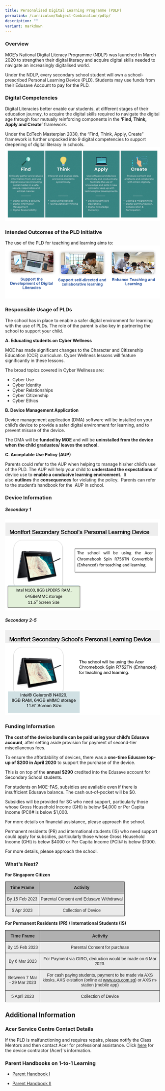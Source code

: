 ```yaml
---
title: Personalised Digital Learning Programme (PDLP)
permalink: /curriculum/Subject-Combination/pdlp/
description: ""
variant: markdown
---
```

### Overview

MOE’s National Digital Literacy Programme (NDLP) was launched in March 2020 to strengthen their digital&nbsp;literacy and&nbsp;acquire digital skills&nbsp;needed to navigate an increasingly&nbsp;digitalised&nbsp;world.

Under the NDLP, every secondary school student will&nbsp;own a school-prescribed&nbsp;Personal Learning Device (PLD). Students may use funds from their Edusave&nbsp;Account&nbsp;to pay for the PLD.&nbsp;

### Digital Competencies

Digital Literacies better enable our students, at different stages of their education journey, to acquire the digital skills required to navigate the digital age through four mutually reinforcing components in the&nbsp;**‘Find, Think, Apply and Create’**&nbsp;framework.

Under the EdTech Masterplan 2030, the “Find, Think, Apply, Create” framework is further unpacked into 9 digital competencies to support deepening of digital literacy in schools.
![](/images/9_digital_competencies.png)

### Intended Outcomes of the PLD Initiative

The use of the PLD for teaching and learning aims to:
![](/images/PDLP_Outcome.png)

### Responsible Usage of PLDs


The school has in place to enable a safer digital environment for&nbsp;learning with the use of PLDs. The role of the parent is also key in partnering the school to support your child.

**A. Educating students on Cyber Wellness**

MOE has made significant changes to the Character and Citizenship Education&nbsp;(CCE) curriculum. Cyber Wellness lessons will feature significantly in these&nbsp;lessons.

The broad topics covered in Cyber Wellness are:&nbsp;

*   Cyber Use
*   Cyber Identity
*   Cyber Relationships
*   Cyber Citizenship
*   Cyber Ethics


**B. Device Management Application**&nbsp;

Device management application (DMA) software will be installed on your child’s device to&nbsp;provide a safer digital&nbsp;environment for learning, and to prevent misuse of the device.

The DMA will be&nbsp;**funded by MOE**&nbsp;and will be&nbsp;**uninstalled from the device when the child graduates/ leaves the school.**&nbsp;


**C. Acceptable Use Policy (AUP)**

Parents could refer to the AUP when helping to manage his/her child’s use of the PLD. The AUP will help your child to&nbsp;**understand the expectations**&nbsp;of device use to&nbsp;**enable a conducive learning environment**.&nbsp;
It also&nbsp;**outlines**&nbsp;the&nbsp;**consequences**&nbsp;for violating the policy.&nbsp;
Parents can refer to the student’s handbook for the&nbsp; AUP in school.


### Device Information
##### **Secondary 1**
![](/images/laptop_3.png)
##### **Secondary 2-5**
![](/images/PDLP_school%20PLD.png)

### Funding Information

**The cost of the device bundle can be paid using your child’s Edusave account**, after setting aside provision for payment of second-tier miscellaneous fees.

To ensure the affordability of devices, there was a&nbsp;**one-time Edusave top-up of $200 in April 2020**&nbsp;to support the purchase of the device.&nbsp;

This is on top of the&nbsp;**annual $290**&nbsp;credited into the Edusave account for Secondary School students.

For students on MOE-FAS, subsidies are available even if there is insufficient Edusave balance. The cash out-of-pocket will be $0.&nbsp;

Subsidies will be provided for SC who need support, particularly those whose Gross Household Income (GHI) is below $4,000 or Per Capita Income (PCI)# is below $1,000.

For more details on financial assistance, please approach the school.&nbsp;

Permanent residents (PR) and international students (IS) who need support could apply for subsidies, particularly those whose Gross Household Income (GHI) is below $4000 or Per Capita Income (PCI)# is below $1000.&nbsp;

For more details, please approach the school.&nbsp;


### What's Next?

**For Singapore Citizen**

<style type="text/css">
.tg  {border-collapse:collapse;border-spacing:0;margin:0px auto;}
.tg td{border-color:black;border-style:solid;border-width:1px;font-family:Arial, sans-serif;font-size:14px;
  overflow:hidden;padding:10px 5px;word-break:normal;}
.tg th{border-color:black;border-style:solid;border-width:1px;font-family:Arial, sans-serif;font-size:14px;
  font-weight:normal;overflow:hidden;padding:10px 5px;word-break:normal;}
.tg .tg-dwlh{background-color:#B0B0B0;color:#222;font-weight:bold;text-align:center;vertical-align:middle}
.tg .tg-ku5w{background-color:#EAEAEA;color:#222;text-align:center;vertical-align:middle}
</style>
<table class="tg">
<tbody>
  <tr>
    <td class="tg-dwlh"><span style="color:#222;background-color:#B0B0B0">Time Frame</span></td>
    <td class="tg-dwlh"><span style="color:#222;background-color:#B0B0B0">Activity</span></td>
  </tr>
  <tr>
    <td class="tg-ku5w"><span style="color:#222;background-color:#EAEAEA">By 15 Feb 2023</span></td>
    <td class="tg-ku5w"><span style="color:#222;background-color:#EAEAEA">Parental Consent and Edusave Withdrawal</span></td>
  </tr>
  <tr>
    <td class="tg-ku5w"><span style="color:#222;background-color:#EAEAEA">5 Apr 2023</span></td>
    <td class="tg-ku5w"><span style="color:#222;background-color:#EAEAEA">Collection of Device</span></td>
  </tr>
</tbody>
</table>

**For Permanent Residents (PR) / International Students (IS)**

<style type="text/css">
.tg  {border-collapse:collapse;border-spacing:0;margin:0px auto;}
.tg td{border-color:black;border-style:solid;border-width:1px;font-family:Arial, sans-serif;font-size:14px;
  overflow:hidden;padding:10px 5px;word-break:normal;}
.tg th{border-color:black;border-style:solid;border-width:1px;font-family:Arial, sans-serif;font-size:14px;
  font-weight:normal;overflow:hidden;padding:10px 5px;word-break:normal;}
.tg .tg-dwlh{background-color:#B0B0B0;color:#222;font-weight:bold;text-align:center;vertical-align:middle}
.tg .tg-ku5w{background-color:#EAEAEA;color:#222;text-align:center;vertical-align:middle}
</style>
<table class="tg">
<tbody>
  <tr>
    <td class="tg-dwlh"><span style="color:#222;background-color:#B0B0B0">Time Frame</span></td>
    <td class="tg-dwlh"><span style="color:#222;background-color:#B0B0B0">Activity</span></td>
  </tr>
  <tr>
    <td class="tg-ku5w"><span style="color:#222;background-color:#EAEAEA">By 15 Feb 2023</span></td>
    <td class="tg-ku5w"><span style="color:#222;background-color:#EAEAEA">Parental Consent for purchase</span></td>
  </tr>
  <tr>
    <td class="tg-ku5w"><span style="color:#222;background-color:#EAEAEA">By 6 Mar 2023</span></td>
    <td class="tg-ku5w"><span style="color:#222;background-color:#EAEAEA">For Payment via GIRO, deduction would be made on 6 Mar 2023.</span></td>
  </tr>
  <tr>
    <td class="tg-ku5w"><span style="color:#222;background-color:#EAEAEA">Between 7 Mar - 29 Mar 2023</span></td>
    <td class="tg-ku5w"><span style="color:#222;background-color:#EAEAEA">For cash paying students, payment to be made via AXS kiosks, AXS e-station (online at</span> <a href="http://www.axs.com.sg/"><span style="text-decoration:none;color:#BD3527"></span></a><a href="www.axs.com.sg">www.axs.com.sg</a><span style="color:#222;background-color:#EAEAEA">) or AXS m-station (mobile app) </span></td>
  </tr>
  <tr>
    <td class="tg-ku5w"><span style="color:#222;background-color:#EAEAEA">5 April 2023</span></td>
    <td class="tg-ku5w"><span style="color:#222;background-color:#EAEAEA">Collection of Device </span></td>
  </tr>
</tbody>
</table>

## Additional Information
### Acer Service Centre Contact Details

If the PLD is malfunctioning and requires repairs, please notify the Class Mentors and then contact Acer for professional assistance. Click&nbsp;[here](https://drive.google.com/file/d/1L1t6WjCm3TyRBicjw91NbTJtxi2wvVMI/view)&nbsp;for the device contractor (Acer)'s information.

### Parent Handbooks on 1-to-1 Learning
*   [Parent Handbook I](/files/IP2___Parent_Handbook__I__2024_FINAL.pdf)

*  [Parent Handbook II](/files/IP3___Parent_Handbook__II__2024_FINAL.pdf)


